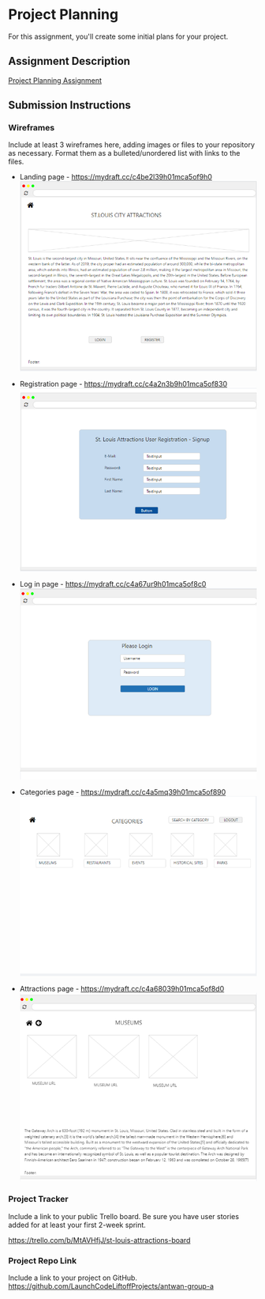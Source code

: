 # Project Planning
For this assignment, you'll create some initial plans for your project.

## Assignment Description
[Project Planning Assignment](https://education.launchcode.org/liftoff/modules/assignments/project-planning)

## Submission Instructions

### Wireframes

Include at least 3 wireframes here, adding images or files to your repository as necessary. Format them as a bulleted/unordered list with links to the files.
* Landing page - https://mydraft.cc/c4be2l39h01mca5of9h0
![img.png](img.png)

* Registration page - https://mydraft.cc/c4a2n3b9h01mca5of830
  ![img_4.png](img_4.png)

* Log in page - https://mydraft.cc/c4a67ur9h01mca5of8c0
![img_1.png](img_1.png)
  
* Categories page - https://mydraft.cc/c4a5mq39h01mca5of890
![img_2.png](img_2.png)
  
* Attractions page - https://mydraft.cc/c4a68039h01mca5of8d0
![img_3.png](img_3.png)
### Project Tracker

Include a link to your public Trello board. Be sure you have user stories added for at least your first 2-week sprint.

https://trello.com/b/MtAVHfjJ/st-louis-attractions-board

### Project Repo Link

Include a link to your project on GitHub.
https://github.com/LaunchCodeLiftoffProjects/antwan-group-a